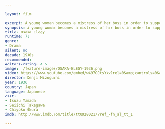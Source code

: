 ```yaml
---

layout: film

excerpt: A young woman becomes a mistress of her boss in order to support her family.
synopsis: A young woman becomes a mistress of her boss in order to support her family.
title: Osaka Elegy 
runtime: 71
genre: 
- Drama 
silent: no
decade: 1930s
recommended: 
editors-rating: 4.5
image:  /feature-images/OSAKA-ELEGY-1936.png 
video: https://www.youtube.com/embed/w497OJtsYxw?rel=0&amp;controls=0&amp;showinfo=0
director: Kenji Mizoguchi 
year: 1936
country: Japan
language: Japanese
cast:
- Isuzu Yamada
- Seiichi Takegawa
- Chiyoko Ôkura
imdb: http://www.imdb.com/title/tt0028021/?ref_=fn_al_tt_1

---
```




